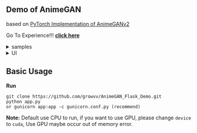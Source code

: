 ## Demo of AnimeGAN

based on [PyTorch Implementation of AnimeGANv2](https://github.com/bryandlee/animegan2-pytorch)

Go To Experience!!! **[click here](http://tongchen.dynv6.net:8080/)**


<details>
<summary>samples</summary>

<br>
Results from converted <code>Anime</code> style model (input image, generate result, pytorch result from left to right)

<div align="center">
<img src="https://cdn.jsdelivr.net/gh/growvv/image-bed//mac-m1/2021112318053244.jpeg"   width=50%><img src="https://cdn.jsdelivr.net/gh/growvv/image-bed//mac-m1/2021112400134355.jpeg" width=50% > &nbsp;
</div>

<div align="center">
<img src="https://cdn.jsdelivr.net/gh/growvv/image-bed//mac-m1/2021112323220052.jpg"   width=50%><img src="https://cdn.jsdelivr.net/gh/growvv/image-bed//mac-m1/2021112323182333.jpg" width=50% > &nbsp;
</div>

<div align="center">
<img src="https://cdn.jsdelivr.net/gh/growvv/image-bed//mac-m1/QQ20211123-1.jpg" width=50%><img src="https://cdn.jsdelivr.net/gh/growvv/image-bed//mac-m1/2021112323082795.jpg" width=50%> &nbsp; 
</div>

<div align="center">
<img src="https://cdn.jsdelivr.net/gh/growvv/image-bed//mac-m1/QQ20211123-0.jpg" width=50%><img src="https://cdn.jsdelivr.net/gh/growvv/image-bed//mac-m1/1.jpg" width=50%> &nbsp; 
</div>

</details>


<details>
<summary>UI</summary>
<p>1. Upload picture</p>
<img src="https://cdn.jsdelivr.net/gh/growvv/image-bed//mac-m1/20211123232213.png"   width=100%>

<p>2. Generate style picture</p>
<img src="https://cdn.jsdelivr.net/gh/growvv/image-bed//mac-m1/20211124151834.png" width=100%>
</details>
 
 
## Basic Usage

**Run**
```
git clone https://github.com/growvv/AnimeGAN_Flask_Demo.git
python app.py
or gunicorn app:app -c gunicorn.conf.py (recommend)
```
 
**Note:** Default use CPU to run, if you want to use GPU, please change `device` to `cuda`, Use GPU maybe occur out of memory error.

